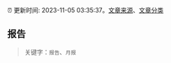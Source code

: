 :alarm_clock: 更新时间: 2023-11-05 03:35:37。[文章来源](/README.md)、[文章分类](/TAGS.md)

## 报告


> 关键字：`报告`、`月报`



